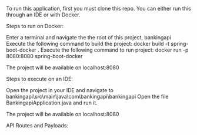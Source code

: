 To run this application, first you must clone this repo. You can either run this through an IDE or with Docker.

Steps to run on Docker:

  Enter a terminal and navigate the the root of this project, bankingapi
  Execute the following command to build the project: docker build -t spring-boot-docker .
  Execute the following command to run project: docker run -p 8080:8080 spring-boot-docker
  
  The project will be available on localhost:8080


Steps to execute on an IDE:

  Open the project in your IDE and navigate to bankingapi\src\main\java\com\bankingapi\bankingapi
  Open the file BankingapiApplication.java and run it. 

  The project will be available on localhost:8080



API Routes and Payloads:

